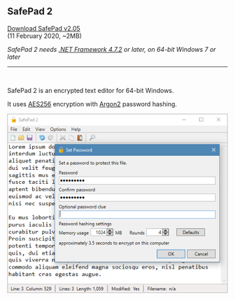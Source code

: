 ## SafePad 2

[Download SafePad v2.05](https://github.com/Arjailer/arjailer.github.io/releases/download/SafePad-2/SafePad.2.Setup.exe)
<br />
(11 February 2020, ~2MB)

_SafePad 2 needs [.NET Framework 4.7.2](https://dotnet.microsoft.com/download) or later, on 64-bit Windows 7 or later_

---

<br />

SafePad 2 is an encrypted text editor for 64-bit Windows.

It uses [AES256](https://en.wikipedia.org/wiki/Advanced_Encryption_Standard) encryption with [Argon2](https://en.wikipedia.org/wiki/Argon2) password hashing.

![SafePad 2 screenshot](SafePad2.png)
